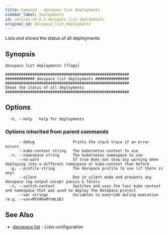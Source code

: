 ```yaml
---
title: Command - devspace list deployments
sidebar_label: deployments
id: version-v4.0.1-devspace_list_deployments
original_id: devspace_list_deployments
---
```



Lists and shows the status of all deployments

## Synopsis


```
devspace list deployments [flags]
```

```
#######################################################
############# devspace list deployments ###############
#######################################################
Shows the status of all deployments
#######################################################
```
## Options

```
  -h, --help   help for deployments
```

### Options inherited from parent commands

```
      --debug                 Prints the stack trace if an error occurs
      --kube-context string   The kubernetes context to use
  -n, --namespace string      The kubernetes namespace to use
      --no-warn               If true does not show any warning when deploying into a different namespace or kube-context than before
  -p, --profile string        The devspace profile to use (if there is any)
      --silent                Run in silent mode and prevents any devspace log output except panics & fatals
  -s, --switch-context        Switches and uses the last kube context and namespace that was used to deploy the DevSpace project
      --var strings           Variables to override during execution (e.g. --var=MYVAR=MYVALUE)
```

## See Also

* [devspace list](../../cli/commands/devspace_list)	 - Lists configuration

